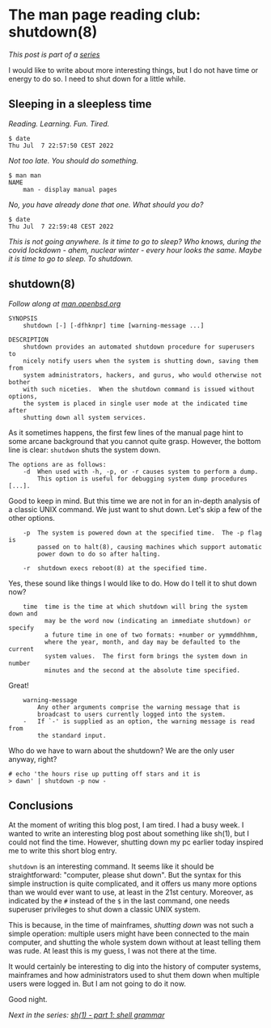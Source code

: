 # The man page reading club: shutdown(8)

*This post is part of a [series](../../series)*

I would like to write about more interesting things, but I do not have
time or energy to do so. I need to shut down for a little while.

## Sleeping in a sleepless time

*Reading. Learning. Fun. Tired.*

```
$ date 
Thu Jul  7 22:57:50 CEST 2022
```

*Not too late. You should do something.*

```
$ man man
NAME
	man - display manual pages
```

*No, you have already done that one. What should you do?*

```
$ date
Thu Jul  7 22:59:48 CEST 2022
```

*This is not going anywhere. Is it time to go to sleep? Who knows,
during the covid lockdown - ahem, nuclear winter - every hour looks the same.
Maybe it is time to go to sleep. To shutdown.*

## shutdown(8)

*Follow along at [man.openbsd.org](https://man.openbsd.org/OpenBSD-7.1/shutdown)*

```
SYNOPSIS
	shutdown [-] [-dfhknpr] time [warning-message ...]

DESCRIPTION
	shutdown provides an automated shutdown procedure for superusers to
	nicely notify users when the system is shutting down, saving them from
	system administrators, hackers, and gurus, who would otherwise not bother
	with such niceties.  When the shutdown command is issued without options,
	the system is placed in single user mode at the indicated time after
	shutting down all system services.
```

As it sometimes happens, the first few lines of the manual page hint to some
arcane background that you cannot quite grasp. However, the bottom line is
clear: `shutdwon` shuts the system down.

```
The options are as follows:
	-d	When used with -h, -p, or -r causes system to perform a dump.
		This option is useful for debugging system dump procedures [...].
```

Good to keep in mind. But this time we are not in for an in-depth analysis of
a classic UNIX command. We just want to shut down. Let's skip a few of the
other options.

```
	-p	The system is powered down at the specified time.  The -p flag is
		passed on to halt(8), causing machines which support automatic
		power down to do so after halting.

	-r	shutdown execs reboot(8) at the specified time.
```

Yes, these sound like things I would like to do. How do I tell it to
shut down now?

```
	time  time is the time at which shutdown will bring the system down and
	      may be the word now (indicating an immediate shutdown) or specify
	      a future time in one of two formats: +number or yymmddhhmm,
	      where the year, month, and day may be defaulted to the current
	      system values.  The first form brings the system down in number
	      minutes and the second at the absolute time specified.
```

Great!

```
	warning-message
		Any other arguments comprise the warning message that is
		broadcast to users currently logged into the system.
	-	If `-' is supplied as an option, the warning message is read from
		the standard input.
```

Who do we have to warn about the shutdown? We are the only user anyway, right?

```
# echo 'the hours rise up putting off stars and it is
> dawn' | shutdown -p now -
```

## Conclusions

At the moment of writing this blog post, I am tired. I had a busy week.
I wanted to write an interesting blog post about something like
sh(1), but I could not find the time. However, shutting down my pc earlier
today inspired me to write this short blog entry.

`shutdown` is an interesting command. It seems like it should be
straightforward: "computer, please shut down". But the syntax for
this simple instruction is quite complicated, and it offers us many
more options than we would ever want to use, at least in the 21st
century.  Moreover, as indicated by the `#` instead of the `$` in
the last command, one needs superuser privileges to shut down a
classic UNIX system.

This is because, in the time of mainframes, *shutting down* was not such a
simple operation: multiple users might have been connected to the main
computer, and shutting the whole system down without at least telling them
was rude. At least this is my guess, I was not there at the time.

It would certainly be interesting to dig into the history of computer systems,
mainframes and how administrators used to shut them down when multiple users
were logged in. But I am not going to do it now.

Good night.

*Next in the series: [sh(1) - part 1: shell grammar](../2022-09-13-sh-1)*

